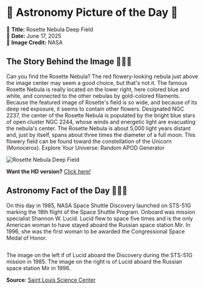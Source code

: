 # 🌌 Astronomy Picture of the Day 🌌
🔭 **Title:** Rosette Nebula Deep Field  
📅 **Date:** June 17, 2025  
📸 **Image Credit:** NASA  

## The Story Behind the Image 🧑‍🚀🔭
Can you find the Rosette Nebula? The red flowery-looking nebula just above the image center may seem a good choice, but that's not it.  The famous Rosette Nebula is really located on the lower right, here colored blue and white, and connected to the other nebulas by gold-colored filaments.  Because the featured image of Rosette's field is so wide, and because of its deep red exposure, it seems to contain other flowers.  Designated NGC 2237, the center of the Rosette Nebula is populated by the bright blue stars of open cluster NGC 2244, whose winds and energetic light are evacuating the nebula's center.  The Rosette Nebula is about 5,000 light years distant and, just by itself, spans about three times the diameter of a full moon. This flowery field can be found toward the constellation of the Unicorn  (Monoceros).   Explore Your Universe: Random APOD Generator

![Rosette Nebula Deep Field](https://apod.nasa.gov/apod/image/2506/RosettaDeepRed_Mendez_960.jpg)

**Want the HD version?** [Click here!](https://apod.nasa.gov/apod/image/2506/RosettaDeepRed_Mendez_3294.jpg)

## Astronomy Fact of the Day 👩‍🚀🚀 
<p>On this day in 1985, NASA Space Shuttle Discovery launched on STS-51G marking the 18th flight of the Space Shuttle Program. Onboard was mission specialist Shannon W. Lucid. Lucid flew to space five times and is the only American woman to have stayed aboard the Russian space station Mir. In 1996, she was the first woman to be awarded the Congressional Space Medal of Honor.</p>
<p><img src="https://www.slsc.org/wp-content/uploads/2025/06/jun-17.jpg" alt=""/></p>
<p>The image on the left if of Lucid aboard the Discovery during the STS-51G mission in 1985. The image on the right is of Lucid aboard the Russian space station Mir in 1996.</p>

**Source**: [Saint Louis Science Center](https://www.slsc.org/astronomy-fact-of-the-day-june-17-2025/)
